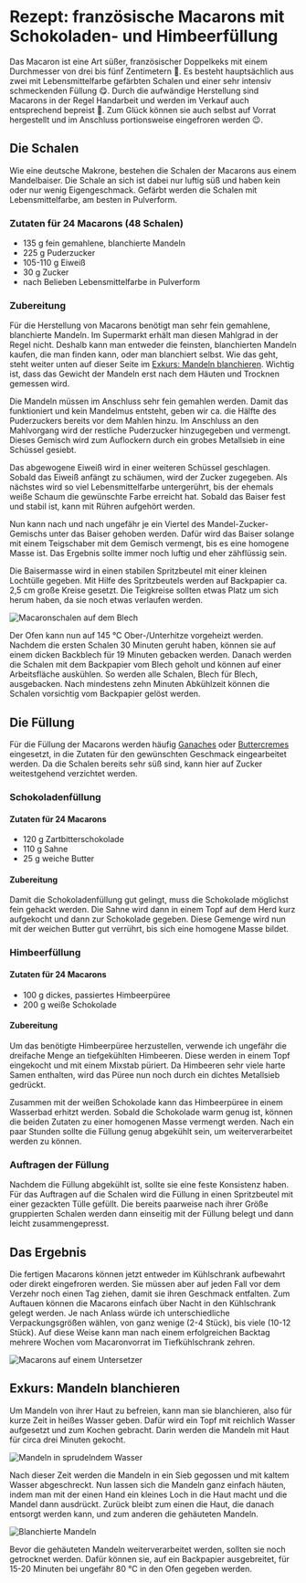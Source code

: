 Rezept: französische Macarons mit Schokoladen- und Himbeerfüllung
=================================================================

Das Macaron ist eine Art süßer, französischer Doppelkeks mit einem Durchmesser von drei bis fünf Zentimetern :straight_ruler:.
Es besteht hauptsächlich aus zwei mit Lebensmittelfarbe gefärbten Schalen und einer sehr intensiv schmeckenden Füllung :yum:.
Durch die aufwändige Herstellung sind Macarons in der Regel Handarbeit und werden im Verkauf auch entsprechend bepreist :money_with_wings:.
Zum Glück können sie auch selbst auf Vorrat hergestellt und im Anschluss portionsweise eingefroren werden :wink:.

## Die Schalen
Wie eine deutsche Makrone, bestehen die Schalen der Macarons aus einem Mandelbaiser.
Die Schale an sich ist dabei nur luftig süß und haben kein oder nur wenig Eigengeschmack.
Gefärbt werden die Schalen mit Lebensmittelfarbe, am besten in Pulverform.

### Zutaten für 24 Macarons (48 Schalen)
* 135 g fein gemahlene, blanchierte Mandeln
* 225 g Puderzucker
* 105-110 g Eiweiß
* 30 g Zucker
* nach Belieben Lebensmittelfarbe in Pulverform

### Zubereitung
Für die Herstellung von Macarons benötigt man sehr fein gemahlene, blanchierte Mandeln.
Im Supermarkt erhält man diesen Mahlgrad in der Regel nicht.
Deshalb kann man entweder die feinsten, blanchierten Mandeln kaufen, die man finden kann, oder man blanchiert selbst.
Wie das geht, steht weiter unten auf dieser Seite im [Exkurs: Mandeln blanchieren](#exkurs-mandeln-blanchieren).
Wichtig ist, dass das Gewicht der Mandeln erst nach dem Häuten und Trocknen gemessen wird.

Die Mandeln müssen im Anschluss sehr fein gemahlen werden.
Damit das funktioniert und kein Mandelmus entsteht, geben wir ca. die Hälfte des Puderzuckers bereits vor dem Mahlen hinzu.
Im Anschluss an den Mahlvorgang wird der restliche Puderzucker hinzugegeben und vermengt.
Dieses Gemisch wird zum Auflockern durch ein grobes Metallsieb in eine Schüssel gesiebt.

Das abgewogene Eiweiß wird in einer weiteren Schüssel geschlagen.
Sobald das Eiweiß anfängt zu schäumen, wird der Zucker zugegeben.
Als nächstes wird so viel Lebensmittelfarbe untergerührt, bis der ehemals weiße Schaum die gewünschte Farbe erreicht hat.
Sobald das Baiser fest und stabil ist, kann mit Rühren aufgehört werden.

Nun kann nach und nach ungefähr je ein Viertel des Mandel-Zucker-Gemischs unter das Baiser gehoben werden.
Dafür wird das Baiser solange mit einem Teigschaber mit dem Gemisch vermengt, bis es eine homogene Masse ist.
Das Ergebnis sollte immer noch luftig und eher zähflüssig sein.

Die Baisermasse wird in einen stabilen Spritzbeutel mit einer kleinen Lochtülle gegeben.
Mit Hilfe des Spritzbeutels werden auf Backpapier ca. 2,5 cm große Kreise gesetzt.
Die Teigkreise sollten etwas Platz um sich herum haben, da sie noch etwas verlaufen werden.

![Macaronschalen auf dem Blech](/pics/macarons_schalen.jpg)

Der Ofen kann nun auf 145 °C Ober-/Unterhitze vorgeheizt werden.
Nachdem die ersten Schalen 30 Minuten geruht haben, können sie auf einem dicken Backblech für 19 Minuten gebacken werden.
Danach werden die Schalen mit dem Backpapier vom Blech geholt und können auf einer Arbeitsfläche auskühlen.
So werden alle Schalen, Blech für Blech, ausgebacken.
Nach mindestens zehn Minuten Abkühlzeit können die Schalen vorsichtig vom Backpapier gelöst werden.

## Die Füllung
Für die Füllung der Macarons werden häufig [Ganaches](https://de.wikipedia.org/wiki/Ganache) oder [Buttercremes](https://de.wikipedia.org/wiki/Buttercreme) eingesetzt, in die Zutaten für den gewünschten Geschmack eingearbeitet werden.
Da die Schalen bereits sehr süß sind, kann hier auf Zucker weitestgehend verzichtet werden.

### Schokoladenfüllung
#### Zutaten für 24 Macarons
* 120 g Zartbitterschokolade
* 110 g Sahne
* 25 g weiche Butter

#### Zubereitung
Damit die Schokoladenfüllung gut gelingt, muss die Schokolade möglichst fein gehackt werden.
Die Sahne wird dann in einem Topf auf dem Herd kurz aufgekocht und dann zur Schokolade gegeben.
Diese Gemenge wird nun mit der weichen Butter gut verrührt, bis sich eine homogene Masse bildet.

### Himbeerfüllung
#### Zutaten für 24 Macarons
* 100 g dickes, passiertes Himbeerpüree
* 200 g weiße Schokolade

#### Zubereitung
Um das benötigte Himbeerpüree herzustellen, verwende ich ungefähr die dreifache Menge an tiefgekühlten Himbeeren.
Diese werden in einem Topf eingekocht und mit einem Mixstab püriert.
Da Himbeeren sehr viele harte Samen enthalten, wird das Püree nun noch durch ein dichtes Metallsieb gedrückt.

Zusammen mit der weißen Schokolade kann das Himbeerpüree in einem Wasserbad erhitzt werden.
Sobald die Schokolade warm genug ist, können die beiden Zutaten zu einer homogenen Masse vermengt werden.
Nach ein paar Stunden sollte die Füllung genug abgekühlt sein, um weiterverarbeitet werden zu können.

### Auftragen der Füllung
Nachdem die Füllung abgekühlt ist, sollte sie eine feste Konsistenz haben.
Für das Auftragen auf die Schalen wird die Füllung in einen Spritzbeutel mit einer gezackten Tülle gefüllt.
Die bereits paarweise nach ihrer Größe gruppierten Schalen werden dann einseitig mit der Füllung belegt und dann leicht zusammengepresst.

## Das Ergebnis
Die fertigen Macarons können jetzt entweder im Kühlschrank aufbewahrt oder direkt eingefroren werden.
Sie müssen aber auf jeden Fall vor dem Verzehr noch einen Tag ziehen, damit sie ihren Geschmack entfalten.
Zum Auftauen können die Macarons einfach über Nacht in den Kühlschrank gelegt werden.
Je nach Anlass würde ich unterschiedliche Verpackungsgrößen wählen, von ganz wenige (2-4 Stück), bis viele (10-12 Stück).
Auf diese Weise kann man nach einem erfolgreichen Backtag mehrere Wochen vom Macaronvorrat im Tiefkühlschrank zehren.

![Macarons auf einem Untersetzer](/pics/macarons.jpg)

## Exkurs: Mandeln blanchieren
Um Mandeln von ihrer Haut zu befreien, kann man sie blanchieren, also für kurze Zeit in heißes Wasser geben.
Dafür wird ein Topf mit reichlich Wasser aufgesetzt und zum Kochen gebracht.
Darin werden die Mandeln mit Haut für circa drei Minuten gekocht.

![Mandeln in sprudelndem Wasser](/pics/mandeln_blanchieren1.jpg)

Nach dieser Zeit werden die Mandeln in ein Sieb gegossen und mit kaltem Wasser abgeschreckt.
Nun lassen sich die Mandeln ganz einfach häuten, indem man mit der einen Hand ein kleines Loch in die Haut macht und die Mandel dann ausdrückt.
Zurück bleibt zum einen die Haut, die danach entsorgt werden kann, und zum anderen die gehäuteten Mandeln.

![Blanchierte Mandeln](/pics/mandeln_blanchieren2.jpg)

Bevor die gehäuteten Mandeln weiterverarbeitet werden, sollten sie noch getrocknet werden.
Dafür können sie, auf ein Backpapier ausgebreitet, für 15-20 Minuten bei ungefähr 80 °C in den Ofen gegeben werden.